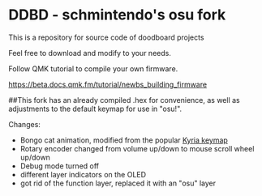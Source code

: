 # DDBD - schmintendo's osu fork

This is a repository for source code of doodboard projects

Feel free to download and modify to your needs. 

Follow QMK tutorial to compile your own firmware. 

https://beta.docs.qmk.fm/tutorial/newbs_building_firmware 


##This fork has an already compiled .hex for convenience, as well as adjustments to the default keymap for use in "osu!".

Changes:
* Bongo cat animation, modified from the popular [Kyria keymap](https://github.com/qmk/qmk_firmware/blob/master/keyboards/kyria/keymaps/j-inc/keymap.c)
* Rotary encoder changed from volume up/down to mouse scroll wheel up/down
* Debug mode turned off
* different layer indicators on the OLED
* got rid of the function layer, replaced it with an "osu" layer
